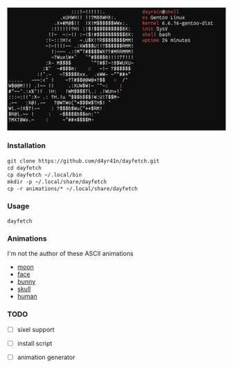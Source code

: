 ![dayfetch](dayfetch.gif)

### Installation
```
git clone https://github.com/d4yr41n/dayfetch.git
cd dayfetch
cp dayfetch ~/.local/bin
mkdir -p ~/.local/share/dayfetch
cp -r animations/* ~/.local/share/dayfetch
```

### Usage
```
dayfetch
```

### Animations
I'm not the author of these ASCII animations

- [moon](https://www.asciiart.eu/space/moons)
- [face](https://codepen.io/alan8r/pen/VjRrZj)
- [bunny](https://github.com/Rosettea/bunnyfetch/blob/master/cmd/bunnyfetch.go)
- [skull](https://asciiart.cc/view/10632)
- [human](https://www.cs.drexel.edu/~popyack/Courses/CSP/Fa18/notes/08.3_MoreGraphics/ShowLetter.gif)



### TODO
- [ ] sixel support
- [ ] install script
- [ ] animation generator


